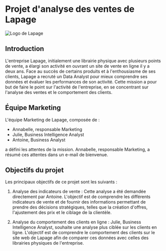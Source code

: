 # Projet d'analyse des ventes de Lapage

![Logo de Lapage](lien_vers_le_logo.jpg)

## Introduction

L'entreprise Lapage, initialement une librairie physique avec plusieurs points de vente, a élargi son activité en ouvrant un site de vente en ligne il y a deux ans. Face au succès de certains produits et à l'enthousiasme de ses clients, Lapage a recruté un Data Analyst pour mieux comprendre ses données et évaluer les performances de son activité. Cette mission a pour but de faire le point sur l'activité de l'entreprise, en se concentrant sur l'analyse des ventes et le comportement des clients.

## Équipe Marketing

L'équipe Marketing de Lapage, composée de :

- Annabelle, responsable Marketing
- Julie, Business Intelligence Analyst
- Antoine, Business Analyst

a défini les attentes de la mission. Annabelle, responsable Marketing, a résumé ces attentes dans un e-mail de bienvenue.

## Objectifs du projet

Les principaux objectifs de ce projet sont les suivants :

1. Analyse des indicateurs de vente : Cette analyse a été demandée directement par Antoine. L'objectif est de comprendre les différents indicateurs de vente et de fournir des informations permettant de prendre des décisions stratégiques, telles que la création d'offres, l'ajustement des prix et le ciblage de la clientèle.

2. Analyse du comportement des clients en ligne : Julie, Business Intelligence Analyst, souhaite une analyse plus ciblée sur les clients en ligne. L'objectif est de comprendre le comportement des clients sur le site web de Lapage afin de comparer ces données avec celles des librairies physiques de l'entreprise.
